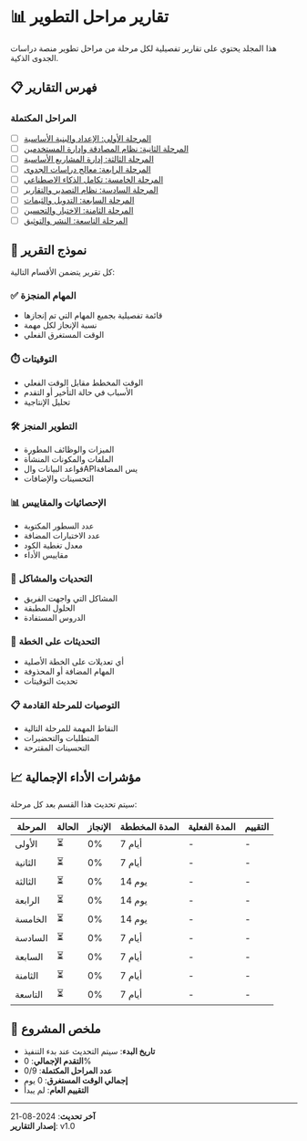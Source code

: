 # 📊 تقارير مراحل التطوير

هذا المجلد يحتوي على تقارير تفصيلية لكل مرحلة من مراحل تطوير منصة دراسات الجدوى الذكية.

## 📋 فهرس التقارير

### المراحل المكتملة
- [ ] [المرحلة الأولى: الإعداد والبنية الأساسية](./phase-1-report.md)
- [ ] [المرحلة الثانية: نظام المصادقة وإدارة المستخدمين](./phase-2-report.md)
- [ ] [المرحلة الثالثة: إدارة المشاريع الأساسية](./phase-3-report.md)
- [ ] [المرحلة الرابعة: معالج دراسات الجدوى](./phase-4-report.md)
- [ ] [المرحلة الخامسة: تكامل الذكاء الاصطناعي](./phase-5-report.md)
- [ ] [المرحلة السادسة: نظام التصدير والتقارير](./phase-6-report.md)
- [ ] [المرحلة السابعة: التدويل والثيمات](./phase-7-report.md)
- [ ] [المرحلة الثامنة: الاختبار والتحسين](./phase-8-report.md)
- [ ] [المرحلة التاسعة: النشر والتوثيق](./phase-9-report.md)

## 📝 نموذج التقرير

كل تقرير يتضمن الأقسام التالية:

### ✅ المهام المنجزة
- قائمة تفصيلية بجميع المهام التي تم إنجازها
- نسبة الإنجاز لكل مهمة
- الوقت المستغرق الفعلي

### ⏱️ التوقيتات
- الوقت المخطط مقابل الوقت الفعلي
- الأسباب في حالة التأخير أو التقدم
- تحليل الإنتاجية

### 🛠️ التطوير المنجز
- الميزات والوظائف المطورة
- الملفات والمكونات المنشأة
- قواعد البيانات والAPIيس المضافة
- التحسينات والإضافات

### 📊 الإحصائيات والمقاييس
- عدد السطور المكتوبة
- عدد الاختبارات المضافة
- معدل تغطية الكود
- مقاييس الأداء

### 🐛 التحديات والمشاكل
- المشاكل التي واجهت الفريق
- الحلول المطبقة
- الدروس المستفادة

### 🔄 التحديثات على الخطة
- أي تعديلات على الخطة الأصلية
- المهام المضافة أو المحذوفة
- تحديث التوقيتات

### 📋 التوصيات للمرحلة القادمة
- النقاط المهمة للمرحلة التالية
- المتطلبات والتحضيرات
- التحسينات المقترحة

## 📈 مؤشرات الأداء الإجمالية

سيتم تحديث هذا القسم بعد كل مرحلة:

| المرحلة | الحالة | الإنجاز | المدة المخططة | المدة الفعلية | التقييم |
|---------|--------|---------|---------------|---------------|---------|
| الأولى | ⏳ | 0% | 7 أيام | - | - |
| الثانية | ⏳ | 0% | 7 أيام | - | - |
| الثالثة | ⏳ | 0% | 14 يوم | - | - |
| الرابعة | ⏳ | 0% | 14 يوم | - | - |
| الخامسة | ⏳ | 0% | 14 يوم | - | - |
| السادسة | ⏳ | 0% | 7 أيام | - | - |
| السابعة | ⏳ | 0% | 7 أيام | - | - |
| الثامنة | ⏳ | 0% | 7 أيام | - | - |
| التاسعة | ⏳ | 0% | 7 أيام | - | - |

## 🎯 ملخص المشروع

- **تاريخ البدء**: سيتم التحديث عند بدء التنفيذ
- **التقدم الإجمالي**: 0%
- **عدد المراحل المكتملة**: 0/9
- **إجمالي الوقت المستغرق**: 0 يوم
- **التقييم العام**: لم يبدأ

---

**آخر تحديث**: 2024-08-21  
**إصدار التقارير**: v1.0
